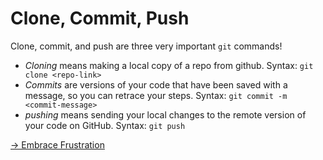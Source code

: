 # Clone, Commit, Push

Clone, commit, and push are three very important `git` commands! 
- *Cloning* means making a local copy of a repo from github. Syntax: `git clone <repo-link>`
- *Commits* are versions of your code that have been saved with a message, so you can retrace your steps. Syntax: `git commit -m <commit-message>`
- *pushing* means sending your local changes to the remote version of your code on GitHub. Syntax: `git push`




[-> Embrace Frustration](/git-github/04_embraceFrustration.md)
